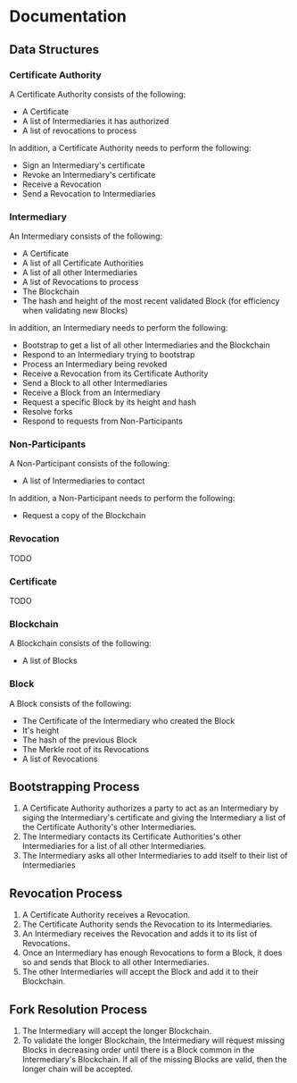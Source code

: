 # Documentation

## Data Structures

### Certificate Authority

A Certificate Authority consists of the following:

- A Certificate
- A list of Intermediaries it has authorized
- A list of revocations to process

In addition, a Certificate Authority needs to perform the following:

- Sign an Intermediary's certificate
- Revoke an Intermediary's certificate
- Receive a Revocation
- Send a Revocation to Intermediaries

### Intermediary

An Intermediary consists of the following:

- A Certificate
- A list of all Certificate Authorities
- A list of all other Intermediaries
- A list of Revocations to process
- The Blockchain
- The hash and height of the most recent validated Block (for efficiency when validating new Blocks)

In addition, an Intermediary needs to perform the following:

- Bootstrap to get a list of all other Intermediaries and the Blockchain
- Respond to an Intermediary trying to bootstrap
- Process an Intermediary being revoked
- Receive a Revocation from its Certificate Authority
- Send a Block to all other Intermediaries
- Receive a Block from an Intermediary
- Request a specific Block by its height and hash
- Resolve forks
- Respond to requests from Non-Participants

### Non-Participants

A Non-Participant consists of the following:

- A list of Intermediaries to contact

In addition, a Non-Participant needs to perform the following:

- Request a copy of the Blockchain

### Revocation

TODO

### Certificate

TODO

### Blockchain

A Blockchain consists of the following:

- A list of Blocks

### Block

A Block consists of the following:

- The Certificate of the Intermediary who created the Block
- It's height
- The hash of the previous Block
- The Merkle root of its Revocations
- A list of Revocations

## Bootstrapping Process

1. A Certificate Authority authorizes a party to act as an Intermediary by siging the Intermediary's certificate and giving the Intermediary a list of the Certificate Authority's other Intermediaries.
1. The Intermediary contacts its Certificate Authorities's other Intermediaries for a list of all other Intermediaries.
1. The Intermediary asks all other Intermediaries to add itself to their list of Intermediaries

## Revocation Process

1. A Certificate Authority receives a Revocation.
1. The Certificate Authority sends the Revocation to its Intermediaries.
1. An Intermediary receives the Revocation and adds it to its list of Revocations.
1. Once an Intermediary has enough Revocations to form a Block, it does so and sends that Block to all other Intermediaries.
1. The other Intermediaries will accept the Block and add it to their Blockchain.

## Fork Resolution Process

1. The Intermediary will accept the longer Blockchain.
1. To validate the longer Blockchain, the Intermediary will request missing Blocks in decreasing order until there is a Block common in the Intermediary's Blockchain. If all of the missing Blocks are valid, then the longer chain will be accepted.
